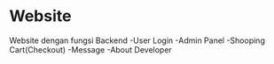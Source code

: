 # Website
Website dengan fungsi Backend
-User Login
-Admin Panel
-Shooping Cart(Checkout)
-Message
-About Developer
